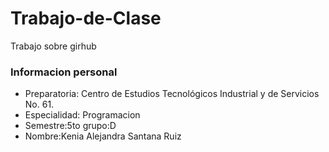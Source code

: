 # Trabajo-de-Clase
Trabajo sobre girhub
### Informacion personal
- Preparatoria: Centro de Estudios Tecnológicos Industrial y de Servicios No. 61. 
- Especialidad: Programacion
- Semestre:5to grupo:D
- Nombre:Kenia Alejandra Santana Ruiz